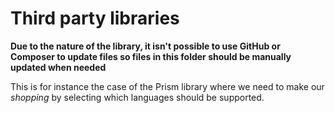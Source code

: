 # Third party libraries

**Due to the nature of the library, it isn't possible to use GitHub or Composer to update files so files in this folder should be manually updated when needed**

This is for instance the case of the Prism library where we need to make our *shopping* by selecting which languages should be supported.